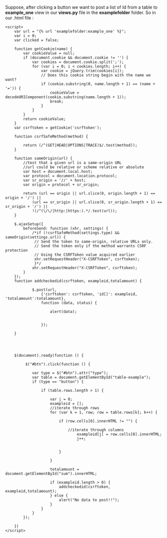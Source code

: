 Suppose, after clicking a button we want to post a list of Id from a table to **example_one** view in our **views.py** file in the **examplefolder** folder. So in our .html file :

    <script>
        var url = "{% url 'examplefolder:example_one' %}";
        var i = 0;     
        var clicked = false;

        function getCookie(name) {
            var cookieValue = null;
            if (document.cookie && document.cookie != '') {
                var cookies = document.cookie.split(';');
                for (var i = 0; i < cookies.length; i++) {
                    var cookie = jQuery.trim(cookies[i]);
                    // Does this cookie string begin with the name we want?
                    if (cookie.substring(0, name.length + 1) == (name + '=')) {
                        cookieValue = decodeURIComponent(cookie.substring(name.length + 1));
                        break;
                    }
                }
            }
            return cookieValue;
        }
        var csrftoken = getCookie('csrftoken');

        function csrfSafeMethod(method) {

            return (/^(GET|HEAD|OPTIONS|TRACE)$/.test(method));
        }

        function sameOrigin(url) {
            //test that a given url is a same-origin URL
            //url could be relative or scheme relative or absolute
            var host = document.local.host;
            var protocol = document.location.protocol;
            var sr_origin = '//' + host;
            var origin = protocol + sr_origin;

            return (url == origin || url.slice(0, origin.length + 1) == origin + '/') ||
                (url == sr_origin || url.slice(0, sr_origin.length + 1) == sr_origin + '/') ||
                !(/^(\/\/|http:|https:).*/.test(url));
        }

        $.ajaxSetup({
            beforeSend: function (xhr, settings) {
                /*if (!csrfSafeMethod(settings.type) && sameOrigin(settings.url)) {
                 // Send the token to same-origin, relative URLs only.
                 // Send the token only if the method warrants CSRF protection
                 // Using the CSRFToken value acquired earlier
                 xhr.setRequestHeader("X-CSRFToken", csrftoken);
                 }*/
                xhr.setRequestHeader("X-CSRFToken", csrftoken);
            }
        });
        function addcheckedid(csrftoken, exampleid,totalamount) {
      
                $.post(url,
                    {'csrftoken': csrftoken, 'id[]': exampleid, 'totalamount':totalamount},
                    function (data, status) {

                        alert(data);


                    });
                
        }




        $(document).ready(function () {

             $("#btn").click(function () {
                
                var type = $("#btn").attr("type");
                var table = document.getElementById("table-example");
                if (type == "button") {
                    
                    if (table.rows.length > 1) {

                        var j = 0;
                        exampleid = [];
                        //iterate through rows
                        for (var k = 1, row; row = table.rows[k]; k++) {
                            
                            if (row.cells[0].innerHTML != "") {
                                
                                //iterate through columns
                                    exampleid[j] = row.cells[0].innerHTML;
                                    j++;


                            }

                        }
                        
                        totalamount = document.getElementById("sum").innerHTML;
                       
                        if (exampleid.length > 0) {
                            addcheckedid(csrftoken, exampleid,totalamount);
                        } else {
                            alert("No data to post!!");
                        }
                    }
                }
            });

        })
    </script>

